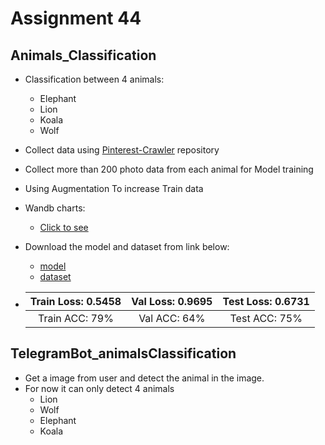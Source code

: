 # Assignment 44
## Animals_Classification
- Classification between 4 animals:
  - Elephant
  - Lion
  - Koala
  - Wolf
- Collect data using [Pinterest-Crawler](https://github.com/SajjadAemmi/Pinterest-Crawler) repository
- Collect more than 200 photo data from each animal for Model training
- Using Augmentation To increase Train data
- Wandb charts:
  - [Click to see](https://wandb.ai/mehrdadnajafi/Animals_Classification?workspace=user-mehrdadnajafi)
- Download the model and dataset from link below:
  - [model](https://drive.google.com/drive/folders/1sAf4e7PatE014Nz8ByP8Ce9pwl4ue8aV?usp=sharing)
  - [dataset](https://drive.google.com/drive/folders/1y6lMNTo6dDwXwwkaxnE40FvxYiiXPo48?usp=sharing)

- | Train Loss: 0.5458 | Val Loss: 0.9695 | Test Loss: 0.6731 |
  | :---: | :---: | :---: |
  | Train ACC: 79% | Val ACC: 64% | Test ACC: 75% |
  
## TelegramBot_animalsClassification
- Get a image from user and detect the animal in the image.
- For now it can only detect 4 animals
  - Lion
  - Wolf
  - Elephant
  - Koala
